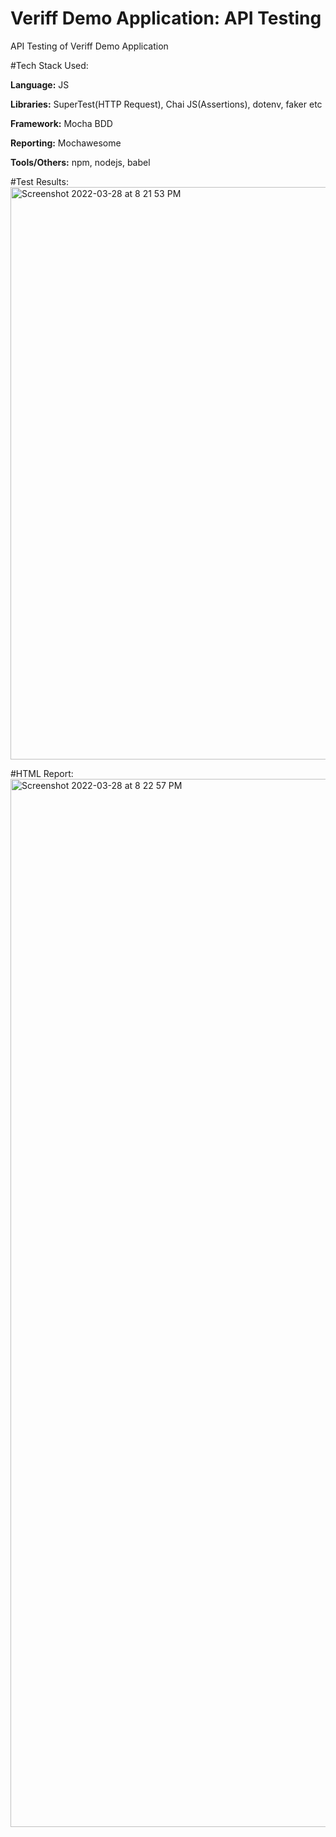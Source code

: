 # Veriff Demo Application: API Testing

API Testing of Veriff Demo Application

#Tech Stack Used:

**Language:** JS

**Libraries:** SuperTest(HTTP Request), Chai JS(Assertions), dotenv, faker etc

**Framework:** Mocha BDD

**Reporting:** Mochawesome

**Tools/Others:** npm, nodejs, babel

#Test Results:
<img width="916" alt="Screenshot 2022-03-28 at 8 21 53 PM" src="https://user-images.githubusercontent.com/5388523/160426039-49359183-080b-4504-8620-988aaa3a4979.png">

#HTML Report:
<img width="1677" alt="Screenshot 2022-03-28 at 8 22 57 PM" src="https://user-images.githubusercontent.com/5388523/160426013-2ee6e5be-66e9-4b96-a5be-76afe46665e4.png">

